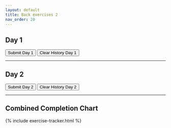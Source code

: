 ```yaml
---
layout: default
title: Back exercises 2
nav_order: 20
---
```


<h2>Day 1</h2>
<div id="exercise-list-day1"></div>
<button id="reset-exercises-day1">Submit Day 1</button>
<button id="clear-history-day1">Clear History Day 1</button>
<canvas id="chart-day1" width="400" height="200"></canvas>

<hr>

<h2>Day 2</h2>
<div id="exercise-list-day2"></div>
<button id="reset-exercises-day2">Submit Day 2</button>
<button id="clear-history-day2">Clear History Day 2</button>
<canvas id="chart-day2" width="400" height="200"></canvas>

<hr>

<h2>Combined Completion Chart</h2>
<canvas id="chart-overview" width="600" height="300"></canvas>

<div id="history-day1"></div>
<div id="history-day2"></div>

<!-- Chart.js CDN -->
<script src="https://cdn.jsdelivr.net/npm/chart.js"></script>

<!-- Include the JS logic (no raw block inside) -->
{% include exercise-tracker.html %}
